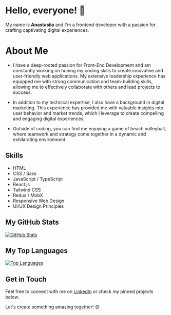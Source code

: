# Hello, everyone! 👋

My name is **Anastasiia** and I'm a frontend developer with a passion for crafting captivating digital experiences.

# About Me

- I have a deep-rooted passion for Front-End Development and am constantly working on honing my coding skills to create innovative and user-friendly web applications. My extensive leadership experience has equipped me with strong communication and team-building skills, allowing me to effectively collaborate with others and lead projects to success.

- In addition to my technical expertise, I also have a background in digital marketing. This experience has provided me with valuable insights into user behavior and market trends, which I leverage to create compelling and engaging digital experiences.

- Outside of coding, you can find me enjoying a game of beach volleyball, where teamwork and strategy come together in a dynamic and exhilarating environment.

## Skills

- HTML
- CSS / Sass
- JavaScript / TypeScript
- React.js
- Tailwind CSS
- Redux / MobX
- Responsive Web Design
- UI/UX Design Principles


## My GitHub Stats

[![GitHub Stats](https://github-readme-stats.vercel.app/api?username=mirage109)](https://github.com/anuraghazra/github-readme-stats)

## My Top Languages

[![Top Languages](https://github-readme-stats.vercel.app/api/top-langs/?username=mirage109&layout=compact)](https://github.com/anuraghazra/github-readme-stats)

## Get in Touch

Feel free to connect with me on [LinkedIn](https://www.linkedin.com/in/anastasia-zibla-20b7b421/) or check my pinned projects below.

Let's create something amazing together! 😊
